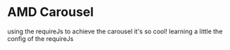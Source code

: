 # AMD Carousel
using the requireJs to achieve the carousel 
it's so cool!
learning a little the config of the requireJs
